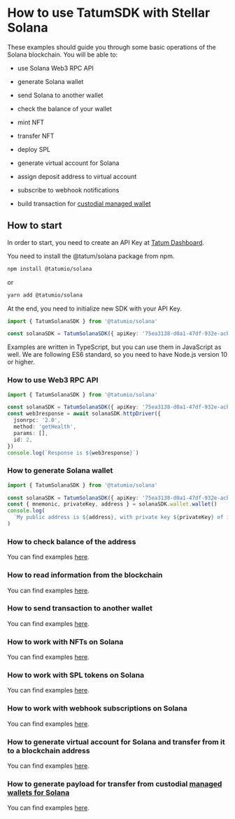 # How to use TatumSDK with Stellar Solana

These examples should guide you through some basic operations of the Solana blockchain. You will be able to:

- use Solana Web3 RPC API
- generate Solana wallet
- send Solana to another wallet
- check the balance of your wallet

- mint NFT
- transfer NFT
- deploy SPL

- generate virtual account for Solana
- assign deposit address to virtual account
- subscribe to webhook notifications

- build transaction
  for [custodial managed wallet](https://apidoc.tatum.io/tag/Custodial-managed-wallets#operation/CustodialTransferManagedAddress)

## How to start

In order to start, you need to create an API Key at [Tatum Dashboard](https://dashboard.tatum.io).

You need to install the @tatum/solana package from npm.

```bash
npm install @tatumio/solana
```

or

```bash
yarn add @tatumio/solana
```

At the end, you need to initialize new SDK with your API Key.

```typescript
import { TatumSolanaSDK } from '@tatumio/solana'

const solanaSDK = TatumSolanaSDK({ apiKey: '75ea3138-d0a1-47df-932e-acb3ee807dab' })
```

Examples are written in TypeScript, but you can use them in JavaScript as well. We are following ES6 standard, so you
need to have Node.js version 10 or higher.

### How to use Web3 RPC API

```typescript
import { TatumSolanaSDK } from '@tatumio/solana'

const solanaSDK = TatumSolanaSDK({ apiKey: '75ea3138-d0a1-47df-932e-acb3ee807dab' })
const web3response = await solanaSDK.httpDriver({
  jsonrpc: '2.0',
  method: 'getHealth',
  params: [],
  id: 2,
})
console.log(`Response is ${web3response}`)
```

### How to generate Solana wallet

```typescript
import { TatumSolanaSDK } from '@tatumio/solana'

const solanaSDK = TatumSolanaSDK({ apiKey: '75ea3138-d0a1-47df-932e-acb3ee807dab' })
const { mnemonic, privateKey, address } = solanaSDK.wallet.wallet()
console.log(
  `My public address is ${address}, with private key ${privateKey} of index 0 for mnemonic ${mnemonic}.`,
)
```

### How to check balance of the address

You can find examples [here](./src/app/solana.balance.example.ts).

### How to read information from the blockchain

You can find examples [here](./src/app/solana.blockchain.example.ts).

### How to send transaction to another wallet

You can find examples [here](./src/app/solana.tx.example.ts).

### How to work with NFTs on Solana

You can find examples [here](./src/app/solana.nft.example.ts).

### How to work with SPL tokens on Solana

You can find examples [here](./src/app/solana.spl.example.ts).

### How to work with webhook subscriptions on Solana

You can find examples [here](./src/app/solana.subscriptions.example.ts).

### How to generate virtual account for Solana and transfer from it to a blockchain address

You can find examples [here](./src/app/solana.virtualAccount.example.ts).

### How to generate payload for transfer from custodial [managed wallets for Solana](https://apidoc.tatum.io/tag/Custodial-managed-wallets)

You can find examples [here](./src/app/solana.custodial.managed.wallet.example.ts).
